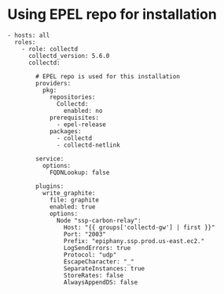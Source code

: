 
# Using EPEL repo for installation

    - hosts: all
      roles:
        - role: collectd
          collectd_version: 5.6.0
          collectd:

            # EPEL repo is used for this installation
            providers:
              pkg:
                repositories:
                  Collectd:
                    enabled: no
                prerequisites:
                  - epel-release
                packages:
                  - collectd
                  - collectd-netlink

            service:
              options:
                FQDNLookup: false

            plugins:
              write_graphite:
                file: graphite
                enabled: true
                options:
                  Node "ssp-carbon-relay":
                    Host: "{{ groups['collectd-gw'] | first }}"
                    Port: "2003"
                    Prefix: "epiphany.ssp.prod.us-east.ec2."
                    LogSendErrors: true
                    Protocol: "udp"
                    EscapeCharacter: "_"
                    SeparateInstances: true
                    StoreRates: false
                    AlwaysAppendDS: false
